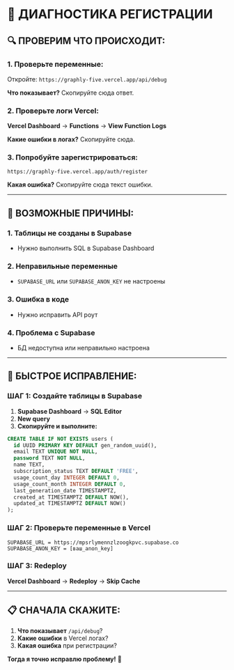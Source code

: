 # 🚨 ДИАГНОСТИКА РЕГИСТРАЦИИ

## 🔍 **ПРОВЕРИМ ЧТО ПРОИСХОДИТ:**

### 1. **Проверьте переменные:**
Откройте: `https://graphly-five.vercel.app/api/debug`

**Что показывает?** Скопируйте сюда ответ.

### 2. **Проверьте логи Vercel:**
**Vercel Dashboard** → **Functions** → **View Function Logs**

**Какие ошибки в логах?** Скопируйте сюда.

### 3. **Попробуйте зарегистрироваться:**
`https://graphly-five.vercel.app/auth/register`

**Какая ошибка?** Скопируйте сюда текст ошибки.

---

## 🤔 **ВОЗМОЖНЫЕ ПРИЧИНЫ:**

### **1. Таблицы не созданы в Supabase**
- Нужно выполнить SQL в Supabase Dashboard

### **2. Неправильные переменные**
- `SUPABASE_URL` или `SUPABASE_ANON_KEY` не настроены

### **3. Ошибка в коде**
- Нужно исправить API роут

### **4. Проблема с Supabase**
- БД недоступна или неправильно настроена

---

## 🚀 **БЫСТРОЕ ИСПРАВЛЕНИЕ:**

### **ШАГ 1: Создайте таблицы в Supabase**
1. **Supabase Dashboard** → **SQL Editor**
2. **New query**
3. **Скопируйте и выполните:**

```sql
CREATE TABLE IF NOT EXISTS users (
  id UUID PRIMARY KEY DEFAULT gen_random_uuid(),
  email TEXT UNIQUE NOT NULL,
  password TEXT NOT NULL,
  name TEXT,
  subscription_status TEXT DEFAULT 'FREE',
  usage_count_day INTEGER DEFAULT 0,
  usage_count_month INTEGER DEFAULT 0,
  last_generation_date TIMESTAMPTZ,
  created_at TIMESTAMPTZ DEFAULT NOW(),
  updated_at TIMESTAMPTZ DEFAULT NOW()
);
```

### **ШАГ 2: Проверьте переменные в Vercel**
```env
SUPABASE_URL = https://mpsrlymennzlzoogkpvc.supabase.co
SUPABASE_ANON_KEY = [ваш_anon_key]
```

### **ШАГ 3: Redeploy**
**Vercel Dashboard** → **Redeploy** → **Skip Cache**

---

## 📋 **СНАЧАЛА СКАЖИТЕ:**

1. **Что показывает** `/api/debug`?
2. **Какие ошибки** в Vercel логах?
3. **Какая ошибка** при регистрации?

**Тогда я точно исправлю проблему!** 🎯
